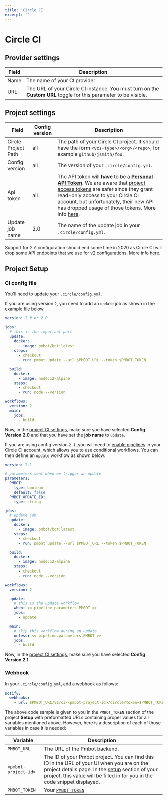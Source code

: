 ```yaml
---
title: 'Circle CI'
excerpt: ''
---
```


# Circle CI

## Provider settings

| Field | Description |
| --- | --- |
| Name | The name of your CI provider |
| URL | The URL of your Circle CI instance. You must turn on the **Custom URL** toggle for this parameter to be visible. |

## Project settings

| Field | Config version | Description |
| --- | --- | --- |
| Circle Project Path | all | The path of your Circle CI project. It should have the form `<vcs-type>/<org>/<repo>`, for example `github/jsmith/foo`. |
| Config version | all | The version of your `.circle/config.yml`. |
| Api token | all | The API token will **have** to be a [**Personal API Token**](https://circleci.com/docs/2.0/managing-api-tokens/#creating-a-personal-api-token). We are aware that [project access tokens](https://circleci.com/docs/2.0/managing-api-tokens/#creating-a-project-api-token) are safer since they grant read-only access to your Circle CI account, but unfortunately, their new API has dropped usage of those tokens. More info [here](https://discuss.circleci.com/t/feedback-wanted-moving-from-v1-1-job-triggering-to-v2-pipeline-triggering/33494). |
| Update job name | 2.0 | The name of the update job in your `.circle/config.yml`. |

<div class="blockquote" data-props='{ "mod": "warning" }'>

Support for `2.0` configuration should end some time in 2020 as Circle CI will drop some API endpoints that we use for v2 configurations. More info [here](https://discuss.circleci.com/t/feedback-wanted-moving-from-v1-1-job-triggering-to-v2-pipeline-triggering/33494).
 
</div> 

## Project Setup

### CI config file

You'll need to update your `.circle/config.yml`.

If you are using version `2`, you need to add an `update` job as shown in the example file below.

<div class="code-group" data-props='{ "lineNumbers": ["true"] }'>

```yaml
version: 2 # or 2.0

jobs:
  # this is the important part
  update:
    docker:
      - image: pmbot/bot:latest
    steps:
      - checkout
      - run: pmbot update --url $PMBOT_URL --token $PMBOT_TOKEN

  build:
    docker:
      - image: node:12-alpine
    steps:
      - checkout
      - run: node --version

workflows:
  version: 2
  main:
    jobs:
      - build
```

</div>

Now, in the [project CI settings](#ci-provider-project-configuration), make sure you have selected **Config Version** **2.0** and that you have set the **job name** to `update`.

If you are using config version `2.1`, you will need to [enable pipelines](https://circleci.com/docs/2.0/build-processing/) in your Circle CI account, which allows you to use conditional workflows. You can then define an `update` workflow as shown below:

<div class="code-group" data-props='{ "lineNumbers": ["true"] }'>

```yaml
version: 2.1

# parameters sent when we trigger an update
parameters:
  PMBOT:
    type: boolean
    default: false
  PMBOT_UPDATE_ID:
    type: string

jobs:
  # update job
  update:
    docker:
      - image: pmbot/bot:latest
    steps:
      - checkout
      - run: pmbot update --url $PMBOT_URL --token $PMBOT_TOKEN

  build:
    docker:
      - image: node:12-alpine
    steps:
      - checkout
      - run: node --version

workflows:
  version: 2

  update:
    # this is the update workflow
    when: << pipeline.parameters.PMBOT >>
    jobs:
      - update

  main:
    # skip this workflow during an update
    unless: << pipeline.parameters.PMBOT >>
    jobs:
      - build
```

</div>

Now, in the [project CI settings](#ci-provider-project-configuration), make sure you have selected **Config Version** **2.1**.

### Webhook

In your `.circle/config.yml`, add a webhook as follows:

<div class="code-group" data-props='{ "lineNumbers": ["true"] }'>

```yaml
notify:
  webhooks:
    - url: $PMBOT_URL/v1/ci/<pmbot-project-id>/circle?token=$PMBOT_TOKEN
```

</div>

The above code sample is given to you in the `PMBOT_TOKEN` section of the project **Setup** with preformatted URLs containing proper values for all variables mentioned above. However, here is a description of each of those variables in case it is needed: 

| Variable | Description |
| --- | --- |
| `PMBOT_URL` | The URL of the Pmbot backend. |
| `<pmbot-project-id>` | The ID of your Pmbot project. You can find this ID in the URL of your UI when you are on the project details page. In the [setup](/core/projects#setup) section of your project, this value will be filled in for you in the code snippet displayed. |
| `PMBOT_TOKEN` | Your [`PMBOT_TOKEN`](#pmbot_token) |
